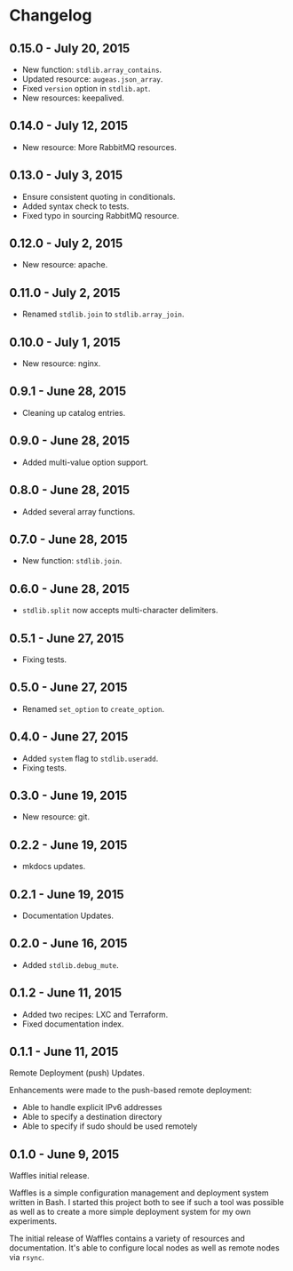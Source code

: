 # Changelog

## 0.15.0 - July 20, 2015

* New function: `stdlib.array_contains`.
* Updated resource: `augeas.json_array`.
* Fixed `version` option in `stdlib.apt`.
* New resources: keepalived.

## 0.14.0 - July 12, 2015

* New resource: More RabbitMQ resources.

## 0.13.0 - July 3, 2015

* Ensure consistent quoting in conditionals.
* Added syntax check to tests.
* Fixed typo in sourcing RabbitMQ resource.

## 0.12.0 - July 2, 2015

* New resource: apache.

## 0.11.0 - July 2, 2015

* Renamed `stdlib.join` to `stdlib.array_join`.

## 0.10.0 - July 1, 2015

* New resource: nginx.

## 0.9.1 - June 28, 2015

* Cleaning up catalog entries.

## 0.9.0 - June 28, 2015

* Added multi-value option support.

## 0.8.0 - June 28, 2015

* Added several array functions.

## 0.7.0 - June 28, 2015

* New function: `stdlib.join`.

## 0.6.0 - June 28, 2015

* `stdlib.split` now accepts multi-character delimiters.

## 0.5.1 - June 27, 2015

* Fixing tests.

## 0.5.0 - June 27, 2015

* Renamed `set_option` to `create_option`.

## 0.4.0 - June 27, 2015

* Added `system` flag to `stdlib.useradd`.
* Fixing tests.

## 0.3.0 - June 19, 2015

* New resource: git.

## 0.2.2 - June 19, 2015

* mkdocs updates.

## 0.2.1 - June 19, 2015

* Documentation Updates.

## 0.2.0 - June 16, 2015

* Added `stdlib.debug_mute`.

## 0.1.2 - June 11, 2015

* Added two recipes: LXC and Terraform.
* Fixed documentation index.

## 0.1.1 - June 11, 2015

Remote Deployment (push) Updates.

Enhancements were made to the push-based remote deployment:

* Able to handle explicit IPv6 addresses
* Able to specify a destination directory
* Able to specify if sudo should be used remotely

## 0.1.0 - June 9, 2015

Waffles initial release.

Waffles is a simple configuration management and deployment system written in Bash. I started this project both to see if such a tool was possible as well as to create a more simple deployment system for my own experiments.

The initial release of Waffles contains a variety of resources and documentation. It's able to configure local nodes as well as remote nodes via `rsync`.

